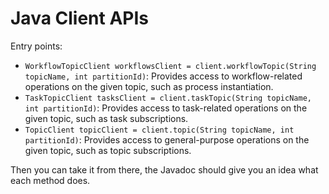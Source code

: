 # Java Client APIs

Entry points:

* `WorkflowTopicClient workflowsClient = client.workflowTopic(String topicName, int partitionId)`: Provides access to workflow-related operations on the given topic, such as process instantiation.
* `TaskTopicClient tasksClient = client.taskTopic(String topicName, int partitionId)`: Provides access to task-related operations on the given topic, such as task subscriptions.
* `TopicClient topicClient = client.topic(String topicName, int partitionId)`: Provides access to general-purpose operations on the given topic, such as topic subscriptions.

Then you can take it from there, the Javadoc should give you an idea what each method does.

